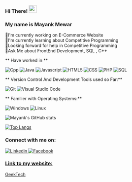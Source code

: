 ### Hi There! <img src="https://media.giphy.com/media/hvRJCLFzcasrR4ia7z/giphy.gif" width="25px">
### My name is Mayank Mewar
<p>
 📱I'm currently working on E-Commerce Website <br>
 📙I'm currently learning about Competitive Programming <br>
 🤔Looking forward for help in Competitive Programming  <br>
 💬Ask Me about FrontEnd Development, SQL , C++  <br>
</p>

** Have worked in  **
<p>
  <img alt="Cpp" src="https://img.shields.io/badge/Cpp11-blue?logo=c++11&logoColor=white&style=flat" />
  <img alt="Java" src="https://img.shields.io/badge/Java-red?logo=java&logoColor=blue&style=flat" />
  <img alt="Javascript" src="https://img.shields.io/badge/Javascript-Yellow?logo=javascript&logoColor=yellow&style=flat" />
  <img alt="HTML5" src="https://img.shields.io/badge/HTML-E34F26?logo=html5&logoColor=white&style=flat" />
  <img alt="CSS" src="https://img.shields.io/badge/CSS-61DAFB?logo=css3&logoColor=white&style=flat" />
  <img alt="PHP" src="https://img.shields.io/badge/Php-blue?logo=php&logoColor=white&style=flat" />
  <img alt="SQL" src="https://img.shields.io/badge/Sql-green?logo=microsoft+sql+server&logoColor=white&style=flat" />
  
</p>




** Version Control And Development Tools used so Far:**
<p>
  <img alt="Git" src="https://img.shields.io/badge/Git-F05032?logo=git&logoColor=white&style=flat" />
  <img alt="Visual Studio Code" src="https://img.shields.io/badge/Visual Studio Code-5C2D91?logo=visual+studio+code&logoColor=white&style=flat" />
</p>

** Familier with Operating Systems:**
<p>
  <img alt="Windows" src="https://img.shields.io/badge/Windows-0078D6?logo=windows&logoColor=white&style=flat" />
  <img alt="Linux" src="https://img.shields.io/badge/Linux-DD4814?logo=linux&logoColor=white&style=flat" />
</p>

![Mayank's GitHub stats](https://github-readme-stats.vercel.app/api?username=mayank171&show_icons=true&theme=nightowl)

[![Top Langs](https://github-readme-stats.vercel.app/api/top-langs/?username=mayank171&theme=gotham)](https://github.com/mayank171/github-readme-stats)


### Connect with me on:
<p>

 <a href="https://www.linkedin.com/in/mayank-mewar-586090173/">
  <img
    alt="Linkedin"
    src="https://img.shields.io/badge/linkedin-0077B5?logo=linkedin&logoColor=white&style=flat"
  />
  
  <a href="https://www.facebook.com/mayank.mewar.3/">
  <img
    alt="Facebook"
    src="https://img.shields.io/badge/facebook-blue?logo=facebook&logoColor=white&style=flat"
  /><br>
 </p>
  
### Link to my website:
  <a href="https://geektech1717.blogspot.com/">GeekTech</a>
